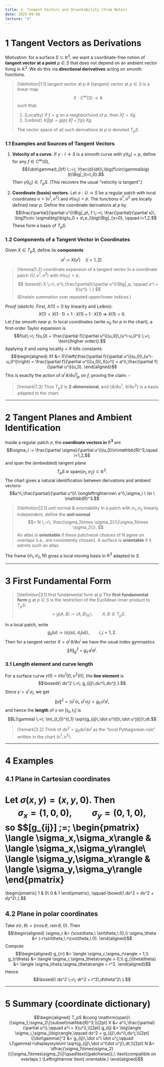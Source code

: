 ```yaml
---
title: 3. Tangent Vectors and Orientability (From Notes)
date: 2025-09-08
lecture: "3"
---
```

# 1 Tangent Vectors as Derivations

Motivation: for a surface $S\subset \mathbb{R}^3$, we want a coordinate-free notion of **tangent vector at a point** $p\in S$ that does not depend on an ambient vector living in $\mathbb{R}^3$. We do this via **directional derivatives** acting on smooth functions.

> [!definition|1.1] tangent vector at $p$
> A (tangent) vector at $p\in S$ is a linear map
> $$ X:C^\infty(S)\to\mathbb{R}
>$$
> such that:
> 1. (Locality) If $f=g$ on a neighborhood of $p$, then $Xf=Xg$.
> 2. (Leibniz) $X(fg) = g(p)\,Xf + f(p)\,Xg$.
> 
> The vector space of all such derivations at $p$ is denoted $T_pS$.

### 1.1 Examples and Sources of Tangent Vectors

1) **Velocity of a curve.** If $\gamma:I\to S$ is a smooth curve with $\gamma(t_0)=p$, define for any $f\in C^\infty(S)$,
$$(\dot\gamma(t_0)f) \;:=\; \frac{d}{dt}\,\big(f\circ\gamma\big)(t)\Big|_{t=t_0}.$$
Then $\dot\gamma(t_0)\in T_pS$. (This recovers the usual “velocity is tangent”.)

2) **Coordinate (basis) vectors.** Let $\sigma:U\to S$ be a regular patch with local coordinates $u=(u^1,u^2)$ and $\sigma(u_0)=p$. The functions $u^1,u^2$ are locally defined near $p$. Define the coordinate derivations at $p$ by
$$\frac{\partial}{\partial u^i}\Big|_p\, f
\;:=\; \frac{\partial}{\partial s}\, \big(f\circ \sigma\big)\big(u_0 + s\,e_i\big)\Big|_{s=0},
\qquad i=1,2.$$
These form a basis of $T_pS$.

### 1.2 Components of a Tangent Vector in Coordinates

Given $X\in T_pS$, define its **components**
$$a^i \ :=\ X(u^i)\quad (i=1,2).$$

> [!lemma|1.2] coordinate expansion of a tangent vector
> In a coordinate patch $(U,u^1,u^2)$ with $\sigma(u_0)=p$,
> $$ \boxed{\ X \;=\; a^i\,\frac{\partial}{\partial u^i}\Big|_p, \qquad a^i = X(u^i). \ }
>$$
> (Einstein summation over repeated upper/lower indices.)

*Proof (sketch).* First, $X(1)=0$ by linearity and Leibniz:
$$X(1)=X(1\cdot 1)=1\cdot X(1)+1\cdot X(1)\ \Rightarrow\ X(1)=0.$$
Let $f$ be smooth near $p$. In local coordinates (write $u_0$ for $p$ in the chart), a first-order Taylor expansion is
$$f(u)\;=\; f(u_0) + \frac{\partial f}{\partial u^i}(u_0)\,(u^i-u_0^i) \;+\; \text{(higher order)}.$$
Applying $X$ and using locality + $X$ kills constants:
$$\begin{aligned}
Xf
&= X\!\left(\frac{\partial f}{\partial u^i}(u_0)\,(u^i-u_0^i)\right)
= \frac{\partial f}{\partial u^i}(u_0)\,X(u^i)
= a^i\,\frac{\partial f}{\partial u^i}(u_0).
\end{aligned}$$
This is exactly the action of $a^i\,\partial/\partial u^i|_p$ on $f$, proving the claim. $\square$

> [!remark|1.3]
> Thus $T_pS$ is **2-dimensional**, and $\big\{\partial/\partial u^1,\ \partial/\partial u^2\big\}$ is a basis adapted to the chart.

---

# 2 Tangent Planes and Ambient Identification

Inside a regular patch $\sigma$, the **coordinate vectors in $\mathbb{R}^3$** are
$$\sigma_i := \frac{\partial \sigma}{\partial u^i}(u_0)\in\mathbb{R}^3,\quad i=1,2,$$
and span the (embedded) tangent plane
$$T_pS \;\cong\; \mathrm{span}\{\sigma_1,\sigma_2\}\ \subset\ \mathbb{R}^3.$$
The chart gives a natural identification between derivations and ambient vectors:
$$a^i\,\frac{\partial}{\partial u^i}\ \longleftrightarrow\ a^i\,\sigma_i \ \in \ \mathbb{R}^3.$$

> [!definition|2.1] unit normal & orientability
> In a patch with $\sigma_1,\sigma_2$ linearly independent, define the **unit normal**
> $$> N \;:=\; \frac{\sigma_1\times \sigma_2}{\|\sigma_1\times \sigma_2\|}.
>$$
> An atlas is **orientable** if these patchwise choices of $N$ agree on overlaps (i.e., are consistently chosen). A surface is **orientable** if it admits such an atlas.

The frame $\{\sigma_1,\sigma_2,N\}$ gives a local moving basis in $\mathbb{R}^3$ adapted to $S$.

---

# 3 First Fundamental Form

> [!definition|3.1] first fundamental form at $p$
> The **first fundamental form** $g$ at $p\in S$ is the restriction of the Euclidean inner product to $T_pS$:
> $$> g(A,B) \;:=\; \langle A,B\rangle_{\mathbb{R}^3},\qquad A,B\in T_pS.
>$$

In a local patch, write
$$g_{ij}(u)\ :=\ \big\langle \sigma_i(u),\ \sigma_j(u)\big\rangle,\qquad i,j=1,2.$$
Then for a tangent vector $X = a^i\,\partial/\partial u^i$ we have the usual index gymnastics
$$\|X\|_g^2 \;=\; g_{ij}\,a^i a^j.$$

### 3.1 Length element and curve length

For a surface curve $\gamma(t)=\sigma\big(u^1(t),u^2(t)\big)$, the **line element** is
$$\boxed{\ ds^2 \;=\; g_{ij}\,du^i\,du^j\ }.$$
Since $\dot\gamma = \dot u^i\,\sigma_i$, we get
$$\|\dot\gamma\|^2
= \big\langle \dot u^i\,\sigma_i,\ \dot u^j\,\sigma_j\big\rangle
= g_{ij}\,\dot u^i\dot u^j,$$
and hence the **length** of $\gamma$ on $[t_0,t_1]$ is
$$L(\gamma) \;=\; \int_{t_0}^{t_1} \sqrt{g_{ij}\,\dot u^i(t)\,\dot u^j(t)}\;dt.$$

> [!remark|3.2]
> Think of $ds^2=g_{ij}du^i du^j$ as the “local Pythagorean rule” written in the chart $(u^1,u^2)$.

---

# 4 Examples

## 4.1 Plane in Cartesian coordinates
Let $\sigma(x,y)=(x,y,0)$. Then
$$\sigma_x=(1,0,0),\qquad \sigma_y=(0,1,0),$$
so
$$[g_{ij}] \;=\;
\begin{pmatrix}
\langle \sigma_x,\sigma_x\rangle & \langle \sigma_x,\sigma_y\rangle\\
\langle \sigma_y,\sigma_x\rangle & \langle \sigma_y,\sigma_y\rangle
\end{pmatrix}
=
\begin{pmatrix}
1 & 0\\
0 & 1
\end{pmatrix},
\qquad
\boxed{\ ds^2 = dx^2 + dy^2\ }.$$

## 4.2 Plane in polar coordinates
Take $\sigma(r,\theta) = \big(r\cos\theta,\ r\sin\theta,\ 0\big)$. Then
$$\begin{aligned}
\sigma_r &= (\cos\theta,\ \sin\theta,\ 0),\\
\sigma_\theta &= (-r\sin\theta,\ r\cos\theta,\ 0).
\end{aligned}$$
Compute
$$\begin{aligned}
g_{rr} &= \langle \sigma_r,\sigma_r\rangle = 1,\\
g_{r\theta} &= \langle \sigma_r,\sigma_\theta\rangle = 0,\\
g_{\theta\theta} &= \langle \sigma_\theta,\sigma_\theta\rangle = r^2.
\end{aligned}$$
Hence
$$\boxed{\ ds^2 \;=\; dr^2 + r^2\,d\theta^2\ }.$$

---

# 5 Summary (coordinate dictionary)

$$\begin{aligned}
T_pS &\cong \mathrm{span}\{\sigma_1,\sigma_2\}\subset\mathbb{R}^3,\\[2pt]
X &= a^i\,\frac{\partial}{\partial u^i},\qquad a^i = X(u^i),\\[2pt]
g_{ij} &= \big\langle \sigma_i,\sigma_j\big\rangle,\qquad
ds^2 = g_{ij}\,du^i\,du^j,\\[2pt]
\|\dot\gamma\|^2 &= g_{ij}\,\dot u^i \dot u^j,\qquad
L(\gamma)=\displaystyle\int \sqrt{g_{ij}\,\dot u^i\dot u^j}\,dt,\\[2pt]
N &= \dfrac{\sigma_1\times\sigma_2}{\|\sigma_1\times\sigma_2\|}\quad\text{(patchwise)},\ \text{compatible on overlaps } \Leftrightarrow \text{ orientable.}
\end{aligned}$$
